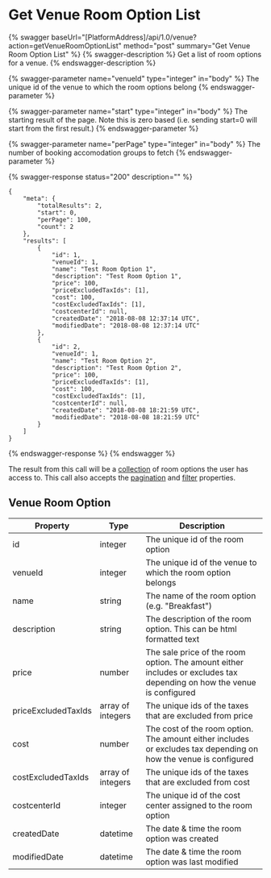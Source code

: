 # Get Venue Room Option List

{% swagger baseUrl="[PlatformAddress]/api/1.0/venue?action=getVenueRoomOptionList" method="post" summary="Get Venue Room Option List" %}
{% swagger-description %}
Get a list of room options for a venue.
{% endswagger-description %}

{% swagger-parameter name="venueId" type="integer" in="body" %}
The unique id of the venue to which the room options belong
{% endswagger-parameter %}

{% swagger-parameter name="start" type="integer" in="body" %}
The starting result of the page. Note this is zero based (i.e. sending start=0 will start from the first result.)
{% endswagger-parameter %}

{% swagger-parameter name="perPage" type="integer" in="body" %}
The number of booking accomodation groups to fetch
{% endswagger-parameter %}

{% swagger-response status="200" description="" %}
```
{
    "meta": {
        "totalResults": 2,
        "start": 0,
        "perPage": 100,
        "count": 2
    },
    "results": [
        {
            "id": 1,
            "venueId": 1,
            "name": "Test Room Option 1",
            "description": "Test Room Option 1",
            "price": 100,
            "priceExcludedTaxIds": [1],
            "cost": 100,
            "costExcludedTaxIds": [1],
            "costcenterId": null,
            "createdDate": "2018-08-08 12:37:14 UTC",
            "modifiedDate": "2018-08-08 12:37:14 UTC"
        },
        {
            "id": 2,
            "venueId": 1,
            "name": "Test Room Option 2",
            "description": "Test Room Option 2",
            "price": 100,
            "priceExcludedTaxIds": [1],
            "cost": 100,
            "costExcludedTaxIds": [1],
            "costcenterId": null,
            "createdDate": "2018-08-08 18:21:59 UTC",
            "modifiedDate": "2018-08-08 18:21:59 UTC"
        }
    ]
}
```
{% endswagger-response %}
{% endswagger %}

The result from this call will be a [collection](../../getting-started/interpreting-the-response/collections.md) of room options the user has access to. This call also accepts the [pagination](../../getting-started/interpreting-the-response/pagination.md) and [filter](../../getting-started/interpreting-the-response/filtering.md) properties.

## Venue Room Option

| Property            | Type              | Description                                                                                                            |
| ------------------- | ----------------- | ---------------------------------------------------------------------------------------------------------------------- |
| id                  | integer           | The unique id of the room option                                                                                       |
| venueId             | integer           | The unique id of the venue to which the room option belongs                                                            |
| name                | string            | The name of the room option (e.g. "Breakfast")                                                                         |
| description         | string            | The description of the room option. This can be html formatted text                                                    |
| price               | number            | The sale price of the room option. The amount either includes or excludes tax depending on how the venue is configured |
| priceExcludedTaxIds | array of integers | The unique ids of the taxes that are excluded from price                                                               |
| cost                | number            | The cost of the room option. The amount either includes or excludes tax depending on how the venue is configured       |
| costExcludedTaxIds  | array of integers | The unique ids of the taxes that are excluded from cost                                                                |
| costcenterId        | integer           | The unique id of the cost center assigned to the room option                                                           |
| createdDate         | datetime          | The date & time the room option was created                                                                            |
| modifiedDate        | datetime          | The date & time the room option was last modified                                                                      |
